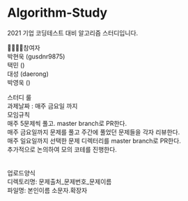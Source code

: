 # Algorithm-Study

2021 기업 코딩테스트 대비 알고리즘 스터디입니다.

👨‍👩‍👧‍👦참여자 <br>
박현욱 (gusdnr9875) <br>
택민 () <br>
대성 (daerong) <br>
박영욱 () <br>

스터디 룰 <br>
과제날짜 : 매주 금요일 까지 <br>
모임규칙 <br>
매주 5문제씩 풀고. master branch로 PR한다. <br>
매주 금요일까지 문제를 풀고 주간에 풀었던 문제들을 각자 리뷰한다. <br>
매주 일요일까지 선택한 문제 디렉터리를 master branch로 PR한다. <br>
추가적으로 논의하여 모의 코테를 진행한다. <br>
 <br> <br>
업로드양식 <br>
디렉토리명: 문제출처_문제번호_문제이름 <br>
파일명: 본인이름 소문자.확장자 <br>
